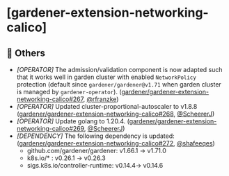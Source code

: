 # [gardener-extension-networking-calico]
## 🏃 Others
* *[OPERATOR]* The admission/validation component is now adapted such that it works well in garden cluster with enabled `NetworkPolicy` protection (default since `gardener/gardener@v1.71` when garden cluster is managed by `gardener-operator`). ([gardener/gardener-extension-networking-calico#267](https://github.com/gardener/gardener-extension-networking-calico/pull/267), [@rfranzke](https://github.com/rfranzke))
* *[OPERATOR]* Updated cluster-proportional-autoscaler to v1.8.8 ([gardener/gardener-extension-networking-calico#268](https://github.com/gardener/gardener-extension-networking-calico/pull/268), [@ScheererJ](https://github.com/ScheererJ))
* *[OPERATOR]* Update golang to 1.20.4. ([gardener/gardener-extension-networking-calico#269](https://github.com/gardener/gardener-extension-networking-calico/pull/269), [@ScheererJ](https://github.com/ScheererJ))
* *[DEPENDENCY]* The following dependency is updated: ([gardener/gardener-extension-networking-calico#272](https://github.com/gardener/gardener-extension-networking-calico/pull/272), [@shafeeqes](https://github.com/shafeeqes))
  * github.com/gardener/gardener: v1.66.1 -> v1.71.0
  * k8s.io/* : v0.26.1 -> v0.26.3
  * sigs.k8s.io/controller-runtime: v0.14.4-> v0.14.6